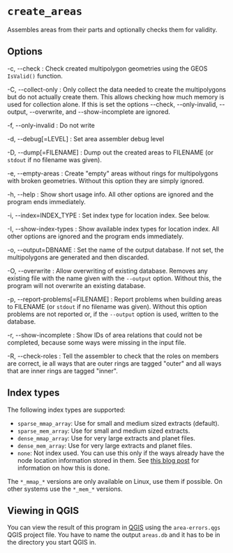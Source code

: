 
# `create_areas`

Assembles areas from their parts and optionally checks them for validity.

## Options

-c, --check
:   Check created multipolygon geometries using the GEOS `IsValid()` function.

-C, --collect-only
:   Only collect the data needed to create the multipolygons but do not
    actually create them. This allows checking how much memory is used for
    collection alone. If this is set the options --check, --only-invalid,
    --output, --overwrite, and --show-incomplete are ignored.

-f, --only-invalid
:   Do not write

-d, --debug[=LEVEL]
:   Set area assembler debug level

-D, --dump[=FILENAME]
:   Dump out the created areas to FILENAME (or `stdout` if no filename was
    given).

-e, --empty-areas
:   Create "empty" areas without rings for multipolygons with broken
    geometries. Without this option they are simply ignored.

-h, --help
:   Show short usage info. All other options are ignored and the program ends
    immediately.

-i, --index=INDEX_TYPE
:   Set index type for location index. See below.

-I, --show-index-types
:   Show available index types for location index. All other options are
    ignored and the program ends immediately.

-o, --output=DBNAME
:   Set the name of the output database. If not set, the multipolygons are
    generated and then discarded.

-O, --overwrite
:   Allow overwriting of existing database. Removes any existing file with
    the name given with the `--output` option. Without this, the program will
    not overwrite an existing database.

-p, --report-problems[=FILENAME]
:   Report problems when building areas to FILENAME (or `stdout` if no filename
    was given). Without this option problems are not reported or, if the
    `--output` option is used, written to the database.

-r, --show-incomplete
:   Show IDs of area relations that could not be completed, because some ways
    were missing in the input file.

-R, --check-roles
:   Tell the assembler to check that the roles on members are correct, ie
    all ways that are outer rings are tagged "outer" and all ways that are
    inner rings are tagged "inner".


## Index types

The following index types are supported:

* `sparse_mmap_array`: Use for small and medium sized extracts (default).
* `sparse_mem_array`: Use for small and medium sized extracts.
* `dense_mmap_array`: Use for very large extracts and planet files.
* `dense_mem_array`: Use for very large extracts and planet files.
* `none`: Not index used. You can use this only if the ways already have the
  node location information stored in them. See [this blog
  post](https://blog.jochentopf.com/2016-04-20-node-locations-on-ways.html)
  for information on how this is done.

The `*_mmap_*` versions are only available on Linux, use them if possible. On
other systems use the `*_mem_*` versions.


## Viewing in QGIS

You can view the result of this program in [QGIS](http://www.qgis.org/) using
the `area-errors.qgs` QGIS project file. You have to name the output
`areas.db` and it has to be in the directory you start QGIS in.



